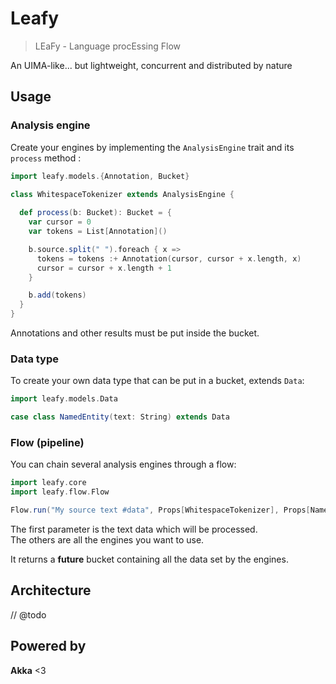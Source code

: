 # Leafy
> LEaFy - Language procEssing Flow

An UIMA-like... but lightweight, concurrent and distributed by nature

## Usage

### Analysis engine

Create your engines by implementing the `AnalysisEngine` trait and its `process` method : 

```scala
import leafy.models.{Annotation, Bucket}

class WhitespaceTokenizer extends AnalysisEngine {
  
  def process(b: Bucket): Bucket = {
    var cursor = 0
    var tokens = List[Annotation]()

    b.source.split(" ").foreach { x =>
      tokens = tokens :+ Annotation(cursor, cursor + x.length, x)
      cursor = cursor + x.length + 1
    }

    b.add(tokens)
  }
}
```

Annotations and other results must be put inside the bucket.  

### Data type

To create your own data type that can be put in a bucket, extends `Data`:  

```scala
import leafy.models.Data

case class NamedEntity(text: String) extends Data
```

### Flow (pipeline)

You can chain several analysis engines through a flow: 

```scala
import leafy.core
import leafy.flow.Flow

Flow.run("My source text #data", Props[WhitespaceTokenizer], Props[NamedEntityRecognition], ...)
```

The first parameter is the text data which will be processed.  
The others are all the engines you want to use.  

It returns a **future** bucket containing all the data set by the engines.

## Architecture

// @todo

## Powered by

**Akka** <3
